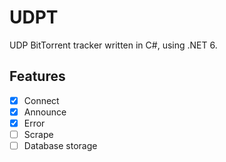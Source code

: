 # UDPT
UDP BitTorrent tracker written in C#, using .NET 6.
## Features
- [x] Connect
- [x] Announce
- [x] Error
- [ ] Scrape
- [ ] Database storage

